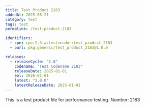 ```yaml
---
title: Test Product 2183
addedAt: 2025-08-21
category: test
tags: test
permalink: /test-product-2183

identifiers:
  - cpe: cpe:2.3:a:testvendor:test_product_2183
  - purl: pkg:generic/test_product_2183@1.0.0

releases:
  - releaseCycle: "1.0"
    codename: "Test Codename 2183"
    releaseDate: 2025-01-01
    eol: 2026-01-01
    latest: "1.0.0"
    latestReleaseDate: 2025-01-01
---
```


This is a test product file for performance testing. Number: 2183
